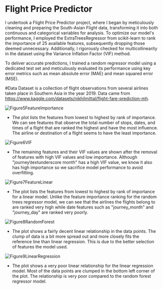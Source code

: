 # Flight Price Predictor
I undertook a Flight Price Predictor project, where I began by meticulously cleaning and preparing the South-Asian Flight data, transforming it into both continuous and categorical variables for analysis. To optimize our model's performance, I employed the ExtraTreesRegressor from scikit-learn to rank the importance of 25 available features, subsequently dropping those deemed unnecessary. Additionally, I rigorously checked for multicollinearity in the dataset using the Variance Inflation Factor (VIF) method.

To deliver accurate predictions, I trained a random regressor model using a dedicated test set and meticulously evaluated its performance using key error metrics such as mean absolute error (MAE) and mean squared error (MSE).

#Data
Dataset is a collection of flight observations from several airlines taken place in Southern Asia in the year 2019.
Data came from https://www.kaggle.com/datasets/nikhilmittal/flight-fare-prediction-mh.

![Figure5FeatureImportance](https://github.com/danimonz/Flight-Price-Predictor/assets/56010144/6355dd64-5717-48f8-a15d-71c2244e2d60)
- The plot lists the features from lowest to highest by rank of importance. We can see features that observe the total number of stops, dates, and times of a flight that are ranked the highest and have the most influence. The airline or destination of a flight seems to have the least importance.

![Figure6VIF](https://github.com/danimonz/Flight-Price-Predictor/assets/56010144/3fa478d4-abdb-4e91-af2b-ff733c132570)
- The remaining features and their VIF values are shown after the removal of features with high VIF values and low importance. Although "journey\textunderscore month" has a high VIF value, we know it also has high importance so we sacrifice model performance to avoid overfitting.

![Figure7FeatureLinear](https://github.com/danimonz/Flight-Price-Predictor/assets/56010144/eba17e17-7a58-4270-aaee-c9ed60f351ae)
- The plot lists the features from lowest to highest by rank of importance for a linear model. Unlike the feature importance ranking for the random trees regressor model, we can see that the airlines the flights belong to are ranked very high while date features such as "journey_month" and "journey_day" are ranked very poorly.

![Figure8RandomForest](https://github.com/danimonz/Flight-Price-Predictor/assets/56010144/fa0c5856-c6e8-4f5d-b8ad-8dd8db0de9e5)
- The plot shows a fairly decent linear relationship in the data points. The clump of data is a bit more spread out and more closely fits the reference line than linear regression. This is due to the better selection of features the model used.

![Figure9LinearRegression](https://github.com/danimonz/Flight-Price-Predictor/assets/56010144/d9e9089b-200a-443c-8955-b0ca823496dd)
- The plot shows a very poor linear relationship for the linear regression model. Most of the data points are clumped in the bottom left corner of the plot. The relationship is very poor compared to the random forest regressor model.






